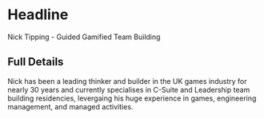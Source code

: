 # Headline

Nick Tipping - Guided Gamified Team Building

## Full Details

Nick has been a leading thinker and builder in the UK games industry for nearly 30 years and currently specialises in C-Suite and Leadership team building residencies, levergaing his huge experience in games, engineering management, and managed activities.